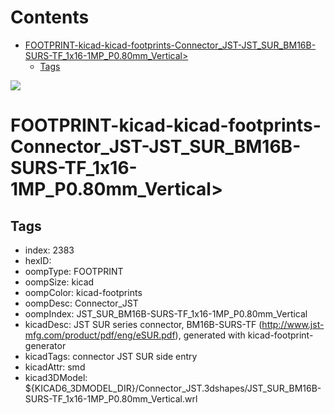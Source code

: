 



Contents
========

* [FOOTPRINT-kicad-kicad-footprints-Connector_JST-JST_SUR_BM16B-SURS-TF_1x16-1MP_P0.80mm_Vertical>](#footprint-kicad-kicad-footprints-connector_jst-jst_sur_bm16b-surs-tf_1x16-1mp_p080mm_vertical)
	* [Tags](#tags)
  
![][im]
# FOOTPRINT-kicad-kicad-footprints-Connector_JST-JST_SUR_BM16B-SURS-TF_1x16-1MP_P0.80mm_Vertical>

## Tags

- index: 2383
- hexID: 
- oompType: FOOTPRINT
- oompSize: kicad
- oompColor: kicad-footprints
- oompDesc: Connector_JST
- oompIndex: JST_SUR_BM16B-SURS-TF_1x16-1MP_P0.80mm_Vertical
- kicadDesc: JST SUR series connector, BM16B-SURS-TF (http://www.jst-mfg.com/product/pdf/eng/eSUR.pdf), generated with kicad-footprint-generator
- kicadTags: connector JST SUR side entry
- kicadAttr: smd
- kicad3DModel: ${KICAD6_3DMODEL_DIR}/Connector_JST.3dshapes/JST_SUR_BM16B-SURS-TF_1x16-1MP_P0.80mm_Vertical.wrl



[im]: image.png
